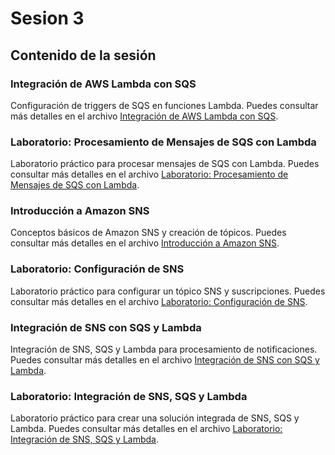 # Sesion 3

## Contenido de la sesión

### Integración de AWS Lambda con SQS

Configuración de triggers de SQS en funciones Lambda. Puedes consultar más detalles en el archivo [Integración de AWS Lambda con SQS](integracion_lambda_sqs.md).

### Laboratorio: Procesamiento de Mensajes de SQS con Lambda

Laboratorio práctico para procesar mensajes de SQS con Lambda. Puedes consultar más detalles en el archivo [Laboratorio: Procesamiento de Mensajes de SQS con Lambda](laboratorio_procesamiento_sqs.md).

### Introducción a Amazon SNS

Conceptos básicos de Amazon SNS y creación de tópicos. Puedes consultar más detalles en el archivo [Introducción a Amazon SNS](introduccion_sns.md).

### Laboratorio: Configuración de SNS

Laboratorio práctico para configurar un tópico SNS y suscripciones. Puedes consultar más detalles en el archivo [Laboratorio: Configuración de SNS](laboratorio_sns.md).

### Integración de SNS con SQS y Lambda

Integración de SNS, SQS y Lambda para procesamiento de notificaciones. Puedes consultar más detalles en el archivo [Integración de SNS con SQS y Lambda](integracion_sns_sqs_lambda.md).

### Laboratorio: Integración de SNS, SQS y Lambda

Laboratorio práctico para crear una solución integrada de SNS, SQS y Lambda. Puedes consultar más detalles en el archivo [Laboratorio: Integración de SNS, SQS y Lambda](laboratorio_integracion.md).

